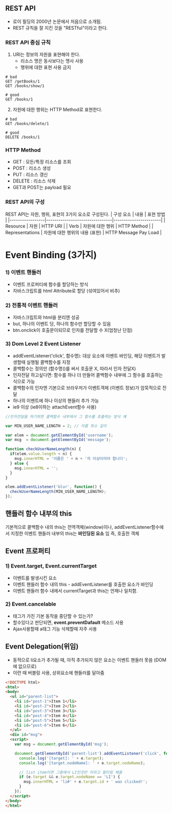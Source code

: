 ## REST API
- 로이 필딩의 2000년 논문에서 처음으로 소개됨.
- REST 규칙을 잘 지킨 것을 "RESTful"이라고 한다.

### REST API 중심 규칙
1. URI는 정보의 자원을 표현해야 한다.
    - 리소스 명은 동사보다는 명사 사용
    - 행위에 대한 표현 사용 금지
```code
# bad
GET /getBooks/1
GET /books/show/1

# good
GET /books/1
```
2. 자원에 대한 행위는 HTTP Method로 표현한다.
```code
# bad
GET /books/delete/1

# good
DELETE /books/1
```

### HTTP Method
- GET : 모든/특정 리소스를 조회
- POST : 리소스 생성
- PUT : 리소스 갱신
- DELETE : 리소스 삭제
- GET과 POST는 payload 필요

### REST API의 구성
REST API는 자원, 행위, 표현의 3가지 요소로 구성된다.
| 구성 요소       | 내용                           | 표현 방법             |
|-----------------|--------------------------------|-----------------------|
| Resource        | 자원                           | HTTP URI              |
| Verb            | 자원에 대한 행위               | HTTP Method           |
| Representations | 자원에 대한 행위의 내용 (표현) | HTTP Message Pay Load |
# Event Binding (3가지)
### 1) 이벤트 핸들러
- 이벤트 프로퍼티에 함수를 할당하는 방식
- 자바스크립트를 html Attribute로 할당 (섞여있어서 비추)
### 2) 전통적 이벤트 핸들러
- 자바스크립트와 html을 분리엔 성공
- but, 하나의 이벤트 당, 하나의 함수만 할당할 수 있음
- btn.onclick이 호출문이되므로 인자를 전달할 수 X(엄청난 단점)
### 3) Dom Level 2 Event Listener
- addEventListener('click', 함수명): 대상 요소에 이벤트 바인딩, 해당 이벤트가 발생할때 실행될 콜백함수를 지정
- 콜백함수는 정의만 (함수명()를 써서 호출문 X, 따라서 인자 전달X)
- 인자전달 하고싶다면: 함수를 하나 더 만들어 콜백함수 내부에 그 함수를 호출하는 식으로 가능
- 콜백함수의 인자엔 기본으로 브라우저가 이벤트객체 (이벤트 정보)가 암묵적으로 전달
- 하나의 이벤트에 하나 이상의 핸들러 추가 가능
- ie9 이상 (ie8이하는 attachEvent함수 사용)
```javascript
//인자전달을 하기위한 콜백함수 내부에서 그 함수를 호출하는 방식 예

var MIN_USER_NAME_LENGTH = 2; // 이름 최소 길이

var elem = document.getElementById('username');
var msg  = document.getElementById('message');

function checkUserNameLength(n) {
  if(elem.value.length < n) {
    msg.innerHTML = '이름은 ' + n + '자 이상이어야 합니다';
  } else {
    msg.innerHTML = '';
  }
}

elem.addEventListener('blur', function() {
  checkUserNameLength(MIN_USER_NAME_LENGTH);
});
```
## 핸들러 함수 내부의 this
기본적으로 콜백함수 내의 this는 전역객체(window)이나, addEventListener함수에서 지정한 이벤트 핸들러 내부의 this는 **바인딩된 요소** 임 즉, 호출한 객체


## Event 프로퍼티
### 1) Event.target, Event.currentTarget
- 이벤트를 발생시킨 요소
- 이벤트 핸들러 함수 내의 this - addEventListener를 호출한 요소가 바인딩
- 이벤트 핸들러 함수 내에서 currentTarget과 this는 언제나 일치함.


### 2) Event.cancelable
- 태그가 가진 기본 동작을 중단할 수 있는가?
- 할수있다고 판단되면, **event.preventDafault** 메소드 사용
- Ajax사용할때 a태그 기능 삭제할때 자주 사용

## Event Delegation(위임)
- 동적으로 li요소가 추가될 때, 아직 추가되지 않은 요소는 이벤트 핸들러 못씀 (DOM에 없으므로)
- 이런 때 버블링 사용, 상위요소에 핸들러를 달아줌
```Html
<!DOCTYPE html>
<html>
<body>
  <ul id="parent-list">
    <li id="post-1">Item 1</li>
    <li id="post-2">Item 2</li>
    <li id="post-3">Item 3</li>
    <li id="post-4">Item 4</li>
    <li id="post-5">Item 5</li>
    <li id="post-6">Item 6</li>
  </ul>
  <div id="msg">
  <script>
    var msg = document.getElementById('msg');

    document.getElementById('parent-list').addEventListener('click', function (e) {
      console.log('[target]: ' + e.target);
      console.log('[target.nodeName]: ' + e.target.nodeName);

      // list item이면 그중에서 LI인것만 이라고 필터링 해줌
      if (e.target && e.target.nodeName == 'LI') {
        msg.innerHTML = 'li#' + e.target.id + ' was clicked!';
      }
    });
  </script>
</body>
</html>
```
